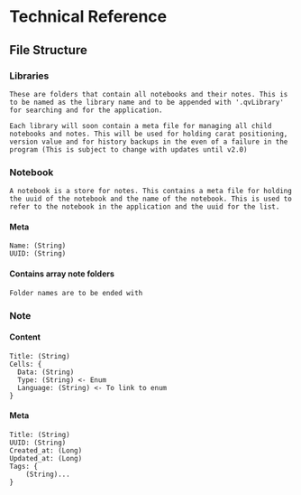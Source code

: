 # Technical Reference


## File Structure
### Libraries
    These are folders that contain all notebooks and their notes. This is to be named as the library name and to be appended with '.qvLibrary' for searching and for the application.
    
    Each library will soon contain a meta file for managing all child notebooks and notes. This will be used for holding carat positioning, version value and for history backups in the even of a failure in the program (This is subject to change with updates until v2.0)

### Notebook
    A notebook is a store for notes. This contains a meta file for holding the uuid of the notebook and the name of the notebook. This is used to refer to the notebook in the application and the uuid for the list.
#### Meta
    Name: (String)
    UUID: (String)

#### Contains array note folders
    Folder names are to be ended with 

### Note

#### Content
    Title: (String)
    Cells: {
      Data: (String)
      Type: (String) <- Enum
      Language: (String) <- To link to enum
    }
  
#### Meta
    Title: (String)
    UUID: (String)
    Created_at: (Long)
    Updated_at: (Long)
    Tags: {
    	(String)...
    }
